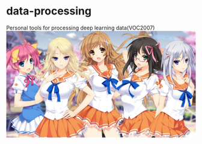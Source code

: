 # data-processing
Personal tools for processing deep learning data(VOC2007)
![beauty](https://github.com/jinbooooom/data-processing/blob/master/demo/100000.jpg)
